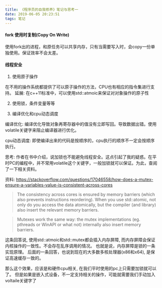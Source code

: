 ```yaml
---
title: 《程序员的自我修养》笔记与思考一
date: 2019-06-05 20:23:51
tags: 笔记
---
```


#### fork 使用时复制(Copy On Write)
使用fork出的进程，和原任务可以共享内存，只有当需要写入时，会copy一份单独使用。保证效率不会太差。


#### 线程安全

1. 使用原子操作

在不用的操作系统都提供了可以原子操作的方法，CPU也有相应的指令集进行支持。
延展:
在c++11标准中，可以使用std::atmoic来保证对对象操作的原子性

2. 使用锁，条件变量等等

3. 编译优化和cpu动态调度

编译优化:
编译优化导致对象再寄存器中的值没有立即写回。导致数据出错。使用volatile关键字来阻止编译器进行优化。

cpu动态调度:
即使编译出来的代码是按顺序的，cpu执行的顺序不一定会按顺序执行。

思考:
作者在书中介绍，说加锁也不能避免线程安全。这点引起了我的疑惑。在平时PC的编程中，并不常用volatile这个关键字，一般加锁就可以保证。为此，查阅了一下相关资料。

资料:
https://stackoverflow.com/questions/17046558/how-does-a-mutex-ensure-a-variables-value-is-consistent-across-cores

> The consistency across cores is ensured by memory barriers (which also prevents instructions reordering). When you use std::atomic, not only do you access the data atomically, but the compiler (and library) also insert the relevant memory barriers.

> Mutexes work the same way: the mutex implementations (eg. pthreads or WinAPI or what not) internally also insert memory barriers.

这条回答说, 使用std::atmoic和std::mutex都会插入内存屏障, 而内存屏障会保证内核操作的一致性。不会存在乱序调用的情况。
也就是说，内存屏障是锁的一条实现原理。
后面的一条回答，也说到现在的大多数多核处理器(x86和x64), 是保证高速缓存一致的。

那么这个效果，应该是和硬件cpu相关, 在我们平时使用的pc上只需要加锁就可以了。
但是如果是嵌入式设备，不一定支持相关的操作，可能就需要我们手动加入voltaile关键字了

